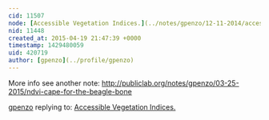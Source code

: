 ```yaml
---
cid: 11507
node: [Accessible Vegetation Indices.](../notes/gpenzo/12-11-2014/accessible-vegetation-indices)
nid: 11448
created_at: 2015-04-19 21:47:39 +0000
timestamp: 1429480059
uid: 420719
author: [gpenzo](../profile/gpenzo)
---
```


More info see another note: http://publiclab.org/notes/gpenzo/03-25-2015/ndvi-cape-for-the-beagle-bone

[gpenzo](../profile/gpenzo) replying to: [Accessible Vegetation Indices.](../notes/gpenzo/12-11-2014/accessible-vegetation-indices)

